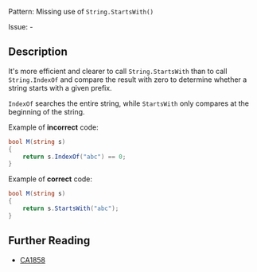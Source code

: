 Pattern: Missing use of `String.StartsWith()`

Issue: -

## Description

It's more efficient and clearer to call `String.StartsWith` than to call `String.IndexOf` and compare the result with zero to determine whether a string starts with a given prefix.

`IndexOf` searches the entire string, while `StartsWith` only compares at the beginning of the string.

Example of **incorrect** code:

```cs
bool M(string s)
{
    return s.IndexOf("abc") == 0;
}
```

Example of **correct** code:

```cs
bool M(string s)
{
    return s.StartsWith("abc");
}
```

## Further Reading

* [CA1858](https://learn.microsoft.com/en-us/dotnet/fundamentals/code-analysis/quality-rules/ca1858)
